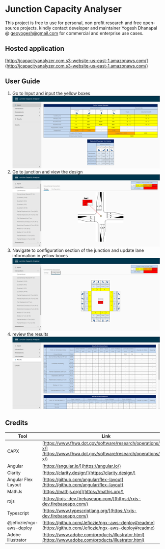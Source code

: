 # Junction Capacity Analyser

This project is free to use for personal, non profit research and free open-source projects. kindly contact developer and maintainer Yogesh Dhanapal @ geoyogesh@gmail.com for commercial and enterprise use cases. 


## Hosted application

[http://jcapacityanalyzer.com.s3-website-us-east-1.amazonaws.com/](http://jcapacityanalyzer.com.s3-website-us-east-1.amazonaws.com/)

## User Guide

1. Go to Input and input the yellow boxes
![Inputt](readme-images/input.PNG)
1. Go to junction and view the design
![Inputt](readme-images/conventinal-junction-design.PNG)
1. Navigate to configuration section of the junction and update lane information in yellow boxes
![Inputt](readme-images/conventinal-junction-configuration.PNG)
1. review the results
![Inputt](readme-images/results.PNG)




## Credits

Tool | Link
------------ | -------------
CAPX | [https://www.fhwa.dot.gov/software/research/operations/cap-x/](https://www.fhwa.dot.gov/software/research/operations/cap-x/)
Angular | [https://angular.io/](https://angular.io/)
Clarity | [https://clarity.design/](https://clarity.design/)
Angular Flex Layout | [https://github.com/angular/flex-layout](https://github.com/angular/flex-layout)
MathJs | [https://mathjs.org/](https://mathjs.org/)
rxjs | [https://rxjs-dev.firebaseapp.com/](https://rxjs-dev.firebaseapp.com/)
Typescript | [https://www.typescriptlang.org/](https://rxjs-dev.firebaseapp.com/)
@jefiozie/ngx-aws-deploy | [https://github.com/Jefiozie/ngx-aws-deploy#readme](https://github.com/Jefiozie/ngx-aws-deploy#readme)
Adobe Illustrator | [https://www.adobe.com/products/illustrator.html](https://www.adobe.com/products/illustrator.html)

